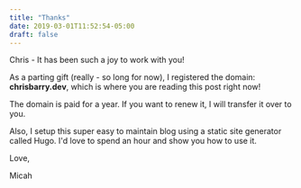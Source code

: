 ```yaml
---
title: "Thanks"
date: 2019-03-01T11:52:54-05:00
draft: false
---
```

Chris - It has been such a joy to work with you!

<!--more-->

As a parting gift (really - so long for now), I registered the domain: **chrisbarry.dev**, which is where you are reading this post right now!

The domain is paid for a year. If you want to renew it, I will transfer it over to you.

Also, I setup this super easy to maintain blog using a static site generator called Hugo. I'd love to spend an hour and show you how to use it.

Love,

Micah
